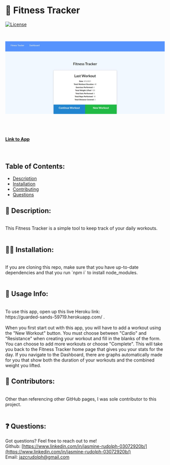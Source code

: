 
# :muscle: Fitness Tracker

[![License](https://img.shields.io/badge/License-MIT%20-blue.svg)](https://opensource.org/licenses/MIT)

<br>

![Screenshot of Homepage](https://github.com/jazcr/fitness/blob/2324e9e81071e99fd6ddd606e8473f0698f8a439/public/img/homepage.JPG) 
<br>

<br>  
<br> 

#### [Link to App](https://guarded-sands-59719.herokuapp.com/)
<br>

## Table of Contents: 
*  [Description](#scroll-description)
*  [Installation](#man_mechanic-installation)
*  [Contributing](#couple-contributors)
*  [Questions](#-questions)



## :scroll: Description: 
<br>
This Fitness Tracker is a simple tool to keep track of your daily workouts.
 <br>
<br>

## :man_mechanic: Installation:
<br>
If you are cloning this repo, make sure that you have up-to-date dependencies and that you run `npm i` to install node_modules.
<br>
<br>

## :book: Usage Info:
<br>
To use this app, open up this live Heroku link: <br> https://guarded-sands-59719.herokuapp.com/ .

<br>
<br> When you first start out with this app, you will have to add a workout using the "New Workout" button. You must choose between "Cardio" and "Resistance" when creating your workout and fill in the blanks of the form. You can choose to add more workouts or choose "Complete". This will take you back to the Fitness Tracker home page that gives you your stats for the day. If you navigate to the Dashboard, there are graphs automatically made for you that show both the duration of your workouts and the combined weight you lifted.
<br>



## :couple: Contributors:
<br>
Other than referencing other GitHub pages, I was sole contributor to this project.

<br>
<br>


## ❓ Questions:

Got questions? Feel free to reach out to me!<br>
Github: [https://www.linkedin.com/in/jasmine-rudolph-03072920b/](https://www.linkedin.com/in/jasmine-rudolph-03072920b/)<br>
Email: [jazcrudolph@gmail.com](jazcrudolph@gmail.com)


